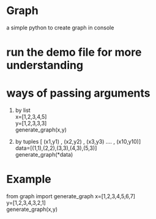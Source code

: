 # Graph
a simple python to create graph in console

# run the demo file for more understanding

# ways of passing arguments    
1. by list    
x=[1,2,3,4,5]    
y=[1,2,3,3,3]    
generate_graph(x,y)	


2. by tuples  [ (x1,y1) , (x2,y2) , (x3,y3) .... , (x10,y10)]    
data=[(1,1),(2,2),(3,3),(4,3),(5,3)]    
generate_graph(*data)                                                                           


# Example
from graph import generate_graph
x=[1,2,3,4,5,6,7]    
y=[1,2,3,4,3,2,1]    
generate_graph(x,y)    


 
